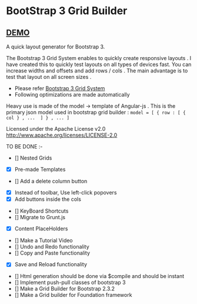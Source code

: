 # BootStrap 3 Grid Builder

## [DEMO](http://jaykanakiya.com/bootstrap-grid-builder/ "bootstrap layout generator")

A quick layout generator for Bootstrap 3.

The Bootstrap 3 Grid System enables to quickly create responsive layouts .
I have created this to quickly test layouts on all types of devices fast.
You can increase widths and offsets and add rows / cols .
The main advantage is to test that layout on all screen sizes .

*   Please refer [Bootstrap 3 Grid System](http://getbootstrap.com/css/#grid)
*   Following optimizations are made automatically

Heavy use is made of the model -> template of Angular-js .
This is the primary json model used in bootstrap grid builder :
`
model = [ { row : [ { col } , ...  ] } , ... ]
`

Licensed under the Apache License v2.0
http://www.apache.org/licenses/LICENSE-2.0

TO BE DONE :-

- []   Nested Grids
- [x]   Pre-made Templates
- []   Add a delete column button
- [x]   Instead of toolbar, Use left-click popovers
- [x]   Add buttons inside the cols
- []   KeyBoard Shortcuts
- []   Migrate to Grunt.js
- [x]   Content PlaceHolders
- []   Make a Tutorial Video
- []   Undo and Redo functionality
- []   Copy and Paste functionality
- [x]   Save and Reload functionality
- []   Html generation should be done via $compile and should be instant
- []   Implement push-pull classes of bootstrap 3
- []   Make a Grid Builder for Bootstrap 2.3.2
- []   Make a Grid builder for Foundation framework